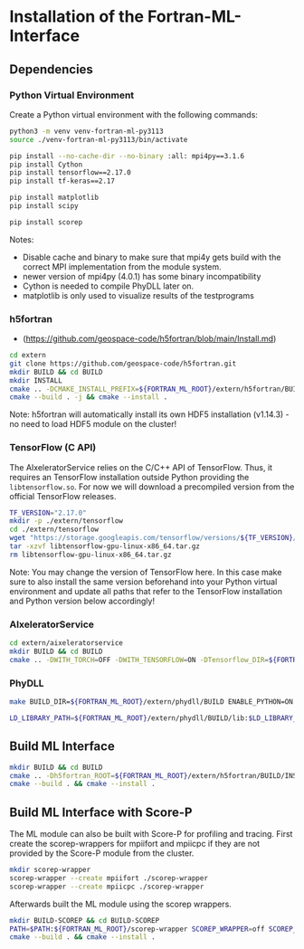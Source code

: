 # Installation of the Fortran-ML-Interface

## Dependencies

### Python Virtual Environment
Create a Python virtual environment with the following commands:
```bash
python3 -m venv venv-fortran-ml-py3113
source ./venv-fortran-ml-py3113/bin/activate

pip install --no-cache-dir --no-binary :all: mpi4py==3.1.6
pip install Cython
pip install tensorflow==2.17.0
pip install tf-keras==2.17

pip install matplotlib
pip install scipy

pip install scorep
```
Notes: 
  * Disable cache and binary to make sure that mpi4y gets build with the correct MPI implementation from the module system.
  * newer version of mpi4py (4.0.1) has some binary incompatibility
  * Cython is needed to compile PhyDLL later on.
  * matplotlib is only used to visualize results of the testprograms

### h5fortran
* (https://github.com/geospace-code/h5fortran/blob/main/Install.md)
```bash
cd extern
git clone https://github.com/geospace-code/h5fortran.git
mkdir BUILD && cd BUILD
mkdir INSTALL
cmake .. -DCMAKE_INSTALL_PREFIX=${FORTRAN_ML_ROOT}/extern/h5fortran/BUILD/INSTALL
cmake --build . -j && cmake --install .
```
Note: h5fortran will automatically install its own HDF5 installation (v1.14.3) - no need to load HDF5 module on the cluster!

### TensorFlow (C API)
The AIxeleratorService relies on the C/C++ API of TensorFlow.
Thus, it requires an TensorFlow installation outside Python providing the `libtensorflow.so`.
For now we will download a precompiled version from the official TensorFlow releases.
```bash
TF_VERSION="2.17.0"
mkdir -p ./extern/tensorflow
cd ./extern/tensorflow
wget "https://storage.googleapis.com/tensorflow/versions/${TF_VERSION}/libtensorflow-gpu-linux-x86_64.tar.gz"
tar -xzvf libtensorflow-gpu-linux-x86_64.tar.gz
rm libtensorflow-gpu-linux-x86_64.tar.gz
```
Note: You may change the version of TensorFlow here. 
In this case make sure to also install the same version beforehand into your Python virtual environment and update all paths that refer to the TensorFlow installation and Python version below accordingly!

### AIxeleratorService
```bash
cd extern/aixeleratorservice
mkdir BUILD && cd BUILD
cmake .. -DWITH_TORCH=OFF -DWITH_TENSORFLOW=ON -DTensorflow_DIR=${FORTRAN_ML_ROOT}/extern/tensorflow/ -DTensorflow_Python_DIR=${FORTRAN_ML_ROOT}/venv-fortran-ml-py3113/lib/python3.11/site-packages/tensorflow/
```

### PhyDLL
```bash
make BUILD_DIR=${FORTRAN_ML_ROOT}/extern/phydll/BUILD ENABLE_PYTHON=ON ENABLE_FORTRAN=ON

LD_LIBRARY_PATH=${FORTRAN_ML_ROOT}/extern/phydll/BUILD/lib:$LD_LIBRARY_PATH PYTHONPATH=$PYTHONPATH:${FORTRAN_ML_ROOT}/extern/phydll/src/python make BUILD_DIR=${FORTRAN_ML_ROOT}/extern/phydll/BUILD ENABLE_PYTHON=ON ENABLE_FORTRAN=ON TEST_VERBOSE=ON install
```

## Build ML Interface
```bash
mkdir BUILD && cd BUILD
cmake .. -Dh5fortran_ROOT=${FORTRAN_ML_ROOT}/extern/h5fortran/BUILD/INSTALL -DTensorflow_DIR=${FORTRAN_ML_ROOT}/extern/tensorflow/ -DTensorflow_Python_DIR=${FORTRAN_ML_ROOT}/venv-fortran-ml-py3113/lib/python3.11/site-packages/tensorflow/ -DWITH_AIX=ON -DWITH_PHYDLL=ON -DWITH_NCSA=ON
cmake --build . && cmake --install .
```

## Build ML Interface with Score-P
The ML module can also be built with Score-P for profiling and tracing.
First create the scorep-wrappers for mpiifort and mpiicpc if they are not provided by the Score-P module from the cluster.
```bash
mkdir scorep-wrapper
scorep-wrapper --create mpiifort ./scorep-wrapper
scorep-wrapper --create mpiicpc ./scorep-wrapper
```
Afterwards built the ML module using the scorep wrappers.
```bash
mkdir BUILD-SCOREP && cd BUILD-SCOREP
PATH=$PATH:${FORTRAN_ML_ROOT}/scorep-wrapper SCOREP_WRAPPER=off SCOREP_WRAPPER_INSTRUMENTER_FLAGS="--user --io=none --nomemory" SCOREP_WRAPPER_COMPILER_FLAGS="-g -DSCOREP" cmake .. -Dh5fortran_ROOT=${FORTRAN_ML_ROOT}/extern/h5fortran/BUILD/INSTALL -DTensorflow_DIR=${FORTRAN_ML_ROOT}/extern/tensorflow/ -DTensorflow_Python_DIR=${FORTRAN_ML_ROOT}/venv-fortran-ml-py3113/lib/python3.11/site-packages/tensorflow/ -DWITH_AIX=ON -DWITH_PHYDLL=ON -DWITH_NCSA=ON -DCMAKE_C_COMPILER=scorep-mpiicc -DCMAKE_CXX_COMPILER=scorep-mpiicpc -DCMAKE_Fortran_COMPILER=scorep-mpiifort
cmake --build . && cmake --install .
```

